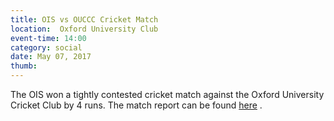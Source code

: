 ```yaml
---
title: OIS vs OUCCC Cricket Match
location:  Oxford University Club
event-time: 14:00
category: social
date: May 07, 2017
thumb:
---
```


The OIS won a tightly contested cricket match against the Oxford University Cricket Club by 4 runs.
The match report can be found [here](https://www.facebook.com/events/1930292477217644/) .
